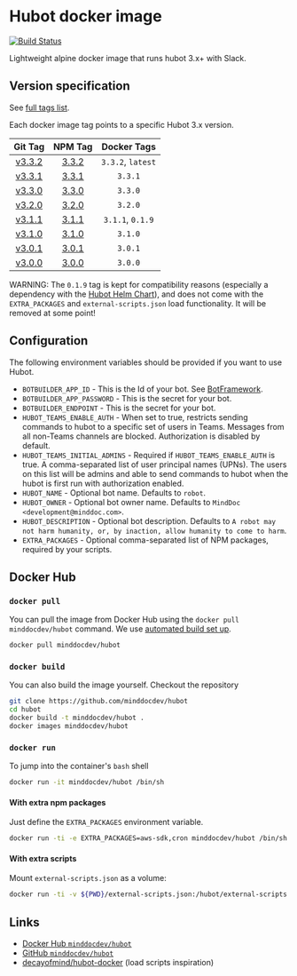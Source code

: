 # Hubot docker image

[![Build Status](https://travis-ci.org/minddocdev/hubot.svg?branch=master)](https://travis-ci.org/minddocdev/hubot)

Lightweight alpine docker image that runs hubot 3.x+ with Slack.

## Version specification

See [full tags list](https://cloud.docker.com/u/minddocdev/repository/docker/minddocdev/hubot/tags).

Each docker image tag points to a specific Hubot 3.x version.

| Git Tag                                                        | NPM Tag                                              | Docker Tags       |
| :------------------------------------------------------------: |:----------------------------------------------------:| :----------------:|
| [v3.3.2](https://github.com/hubotio/hubot/releases/tag/v3.3.2) | [3.3.2](https://www.npmjs.com/package/hubot/v/3.3.2) | `3.3.2`, `latest` |
| [v3.3.1](https://github.com/hubotio/hubot/releases/tag/v3.3.1) | [3.3.1](https://www.npmjs.com/package/hubot/v/3.3.1) | `3.3.1`           |
| [v3.3.0](https://github.com/hubotio/hubot/releases/tag/v3.3.0) | [3.3.0](https://www.npmjs.com/package/hubot/v/3.3.0) | `3.3.0`           |
| [v3.2.0](https://github.com/hubotio/hubot/releases/tag/v3.3.0) | [3.2.0](https://www.npmjs.com/package/hubot/v/3.2.0) | `3.2.0`           |
| [v3.1.1](https://github.com/hubotio/hubot/releases/tag/v3.3.0) | [3.1.1](https://www.npmjs.com/package/hubot/v/3.1.1) | `3.1.1`, `0.1.9`  |
| [v3.1.0](https://github.com/hubotio/hubot/releases/tag/v3.3.0) | [3.1.0](https://www.npmjs.com/package/hubot/v/3.1.0) | `3.1.0`           |
| [v3.0.1](https://github.com/hubotio/hubot/releases/tag/v3.3.0) | [3.0.1](https://www.npmjs.com/package/hubot/v/3.0.1) | `3.0.1`           |
| [v3.0.0](https://github.com/hubotio/hubot/releases/tag/v3.3.0) | [3.0.0](https://www.npmjs.com/package/hubot/v/3.0.0) | `3.0.0`           |

WARNING: The `0.1.9` tag is kept for compatibility reasons (especially a dependency with the [Hubot Helm Chart](https://github.com/helm/charts/tree/master/stable/hubot)),
and does not come with the `EXTRA_PACKAGES` and `external-scripts.json` load functionality.
It will be removed at some point!

## Configuration

The following environment variables should be provided if you want to use Hubot.

* `BOTBUILDER_APP_ID` - This is the Id of your bot.
  See [BotFramework](https://github.com/microsoft/BotFramework-Hubot).
* `BOTBUILDER_APP_PASSWORD` - This is the secret for your bot.
* `BOTBUILDER_ENDPOINT` - This is the secret for your bot.
* `HUBOT_TEAMS_ENABLE_AUTH` - When set to true, restricts sending commands to hubot to a specific set of users in Teams. Messages from all non-Teams channels are blocked. Authorization is disabled by default.
* `HUBOT_TEAMS_INITIAL_ADMINS` -  Required if `HUBOT_TEAMS_ENABLE_AUTH` is true. A comma-separated list of user principal names (UPNs). The users on this list will be admins and able to send commands to hubot when the hubot is first run with authorization enabled.
* `HUBOT_NAME` - Optional bot name.
  Defaults to `robot`.
* `HUBOT_OWNER` - Optional bot owner name.
  Defaults to `MindDoc <development@minddoc.com>`.
* `HUBOT_DESCRIPTION` - Optional bot description.
  Defaults to `A robot may not harm humanity, or, by inaction, allow humanity to come to harm`.
* `EXTRA_PACKAGES` - Optional comma-separated list of NPM packages, required by your scripts.

## Docker Hub

### `docker pull`

You can pull the image from Docker Hub using the `docker pull minddocdev/hubot` command.
We use [automated build set up](https://docs.docker.com/docker-hub/builds/#create-an-automated-build).

```sh
docker pull minddocdev/hubot
```

### `docker build`

You can also build the image yourself. Checkout the repository

```sh
git clone https://github.com/minddocdev/hubot
cd hubot
docker build -t minddocdev/hubot .
docker images minddocdev/hubot
```

### `docker run`

To jump into the container's `bash` shell

```sh
docker run -it minddocdev/hubot /bin/sh
```

#### With extra npm packages

Just define the `EXTRA_PACKAGES` environment variable.

```sh
docker run -ti -e EXTRA_PACKAGES=aws-sdk,cron minddocdev/hubot /bin/sh
```

#### With extra scripts

Mount `external-scripts.json` as a volume:

```sh
docker run -ti -v ${PWD}/external-scripts.json:/hubot/external-scripts.json minddocdev/hubot /bin/sh
```

## Links

* [Docker Hub `minddocdev/hubot`](https://hub.docker.com/r/minddocdev/hubot)
* [GitHub `minddocdev/hubot`](https://github.com/minddocdev/hubot)
* [decayofmind/hubot-docker](https://github.com/decayofmind/hubot-docker) (load scripts inspiration)
